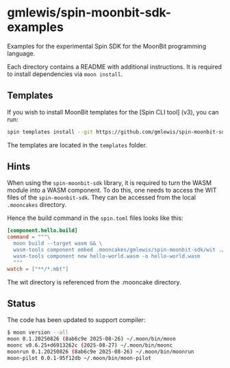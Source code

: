# gmlewis/spin-moonbit-sdk-examples

Examples for the experimental Spin SDK for the MoonBit programming language.

Each directory contains a README with additional instructions. It is required to install dependencies via `moon install`.

## Templates

If you wish to install MoonBit templates for the [Spin CLI tool] (v3), you can run:

```bash
spin templates install --git https://github.com/gmlewis/spin-moonbit-sdk
```

The templates are located in the `templates` folder.

## Hints

When using the `spin-moonbit-sdk` library, it is required to turn the WASM module into a WASM component. To do this, one needs to access the WIT files of the `spin-moonbit-sdk`. They can be accessed from the local `.mooncakes` directory.

Hence the build command in the `spin.toml` files looks like this:

```toml
[component.hello.build]
command = """\
  moon build --target wasm && \
  wasm-tools component embed .mooncakes/gmlewis/spin-moonbit-sdk/wit ./target/wasm/release/build/hello-world.wasm -o hello-world.wasm --encoding utf16 -w http-trigger && \
  wasm-tools component new hello-world.wasm -o hello-world.wasm
  """
watch = ["**/*.mbt"]
```

The wit directory is referenced from the .mooncake directory.

## Status

The code has been updated to support compiler:

```bash
$ moon version --all
moon 0.1.20250826 (8ab6c9e 2025-08-26) ~/.moon/bin/moon
moonc v0.6.25+d6913262c (2025-08-27) ~/.moon/bin/moonc
moonrun 0.1.20250826 (8ab6c9e 2025-08-26) ~/.moon/bin/moonrun
moon-pilot 0.0.1-95f12db ~/.moon/bin/moon-pilot
```
